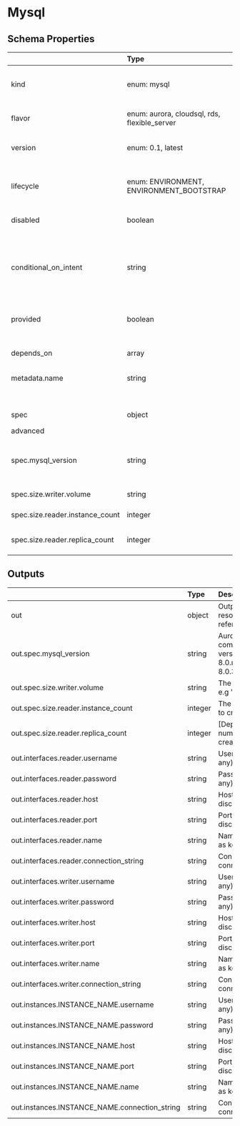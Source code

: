 # Mysql

## Schema Properties

|                                 | Type                                         | Description                                                                                                                                                                    | Required   |
|:--------------------------------|:---------------------------------------------|:-------------------------------------------------------------------------------------------------------------------------------------------------------------------------------|:-----------|
| kind                            | enum: mysql                                  | Describes the type of resource mysql. If not specified, fallback is the `folder_name`/instances                                                                                | Yes        |
| flavor                          | enum: aurora, cloudsql, rds, flexible_server | Implementation selector for the resource. e.g. for a resource type mysql.                                                                                                      | Yes        |
| version                         | enum: 0.1, latest                            | This field can be used to pin to a particular version                                                                                                                          | Yes        |
| lifecycle                       | enum: ENVIRONMENT, ENVIRONMENT_BOOTSTRAP     | This field describes the phase in which the resource has to be invoked (`ENVIRONMENT` or `ENVIRONMENT_BOOTSTRAP`)                                                              | No         |
| disabled                        | boolean                                      | Flag to disable the resource                                                                                                                                                   | No         |
| conditional_on_intent           | string                                       | Flag to enable the resource based on intent availability. eg mysql if mysql dashboard is required to be deployed. Note: Need to have the instance running beforehand to avail. | No         |
| provided                        | boolean                                      | Flag to tell if the resource should not be provisioned by facets                                                                                                               | No         |
| depends_on                      | array                                        | Dependencies on other resources. e.g. application x may depend on mysql                                                                                                        | No         |
| metadata.name                   | string                                       | Name of the resource                                                                                                                                                           | No         |
|                                 |                                              |     - if not specified, fallback is the `filename`                                                                                                                             |            |
| spec                            | object                                       | Specification as per resource types schema                                                                                                                                     | Yes        |
| advanced                        |                                              |                                                                                                                                                                                | No         |
| spec.mysql_version              | string                                       | Aurora/CloudSql/Rds compatible MySQL version (eg: 8.0.mysql_aurora.3.02.0, 8.0.31, 8.0)                                                                                        | No         |
| spec.size.writer.volume         | string                                       | The size of the volume. e.g '10G' or '5Gi'                                                                                                                                     | No         |
| spec.size.reader.instance_count | integer                                      | The number of instances to create.                                                                                                                                             | No         |
| spec.size.reader.replica_count  | integer                                      | [Deprecated] The number of instances to create.                                                                                                                                | No         |

## Outputs

|                                               | Type    | Description                                                                             | Required   | Referencing                                                          |
|:----------------------------------------------|:--------|:----------------------------------------------------------------------------------------|:-----------|:---------------------------------------------------------------------|
| out                                           | object  | Output given by the resource for others to refer.                                       | No         | ${mysql.RESOURCE_NAME.out}                                           |
| out.spec.mysql_version                        | string  | Aurora/CloudSql/Rds compatible MySQL version (eg: 8.0.mysql_aurora.3.02.0, 8.0.31, 8.0) | No         | ${mysql.RESOURCE_NAME.out.spec.mysql_version}                        |
| out.spec.size.writer.volume                   | string  | The size of the volume. e.g '10G' or '5Gi'                                              | No         | ${mysql.RESOURCE_NAME.out.spec.size.writer.volume}                   |
| out.spec.size.reader.instance_count           | integer | The number of instances to create.                                                      | No         | ${mysql.RESOURCE_NAME.out.spec.size.reader.instance_count}           |
| out.spec.size.reader.replica_count            | integer | [Deprecated] The number of instances to create.                                         | No         | ${mysql.RESOURCE_NAME.out.spec.size.reader.replica_count}            |
| out.interfaces.reader.username                | string  | Username to connect (if any)                                                            | No         | ${mysql.RESOURCE_NAME.out.interfaces.reader.username}                |
| out.interfaces.reader.password                | string  | Password to connect (if any)                                                            | No         | ${mysql.RESOURCE_NAME.out.interfaces.reader.password}                |
| out.interfaces.reader.host                    | string  | Host for service discovery                                                              | No         | ${mysql.RESOURCE_NAME.out.interfaces.reader.host}                    |
| out.interfaces.reader.port                    | string  | Port for service discovery                                                              | No         | ${mysql.RESOURCE_NAME.out.interfaces.reader.port}                    |
| out.interfaces.reader.name                    | string  | Name of interface, same as key                                                          | No         | ${mysql.RESOURCE_NAME.out.interfaces.reader.name}                    |
| out.interfaces.reader.connection_string       | string  | Connection string to connect                                                            | No         | ${mysql.RESOURCE_NAME.out.interfaces.reader.connection_string}       |
| out.interfaces.writer.username                | string  | Username to connect (if any)                                                            | No         | ${mysql.RESOURCE_NAME.out.interfaces.writer.username}                |
| out.interfaces.writer.password                | string  | Password to connect (if any)                                                            | No         | ${mysql.RESOURCE_NAME.out.interfaces.writer.password}                |
| out.interfaces.writer.host                    | string  | Host for service discovery                                                              | No         | ${mysql.RESOURCE_NAME.out.interfaces.writer.host}                    |
| out.interfaces.writer.port                    | string  | Port for service discovery                                                              | No         | ${mysql.RESOURCE_NAME.out.interfaces.writer.port}                    |
| out.interfaces.writer.name                    | string  | Name of interface, same as key                                                          | No         | ${mysql.RESOURCE_NAME.out.interfaces.writer.name}                    |
| out.interfaces.writer.connection_string       | string  | Connection string to connect                                                            | No         | ${mysql.RESOURCE_NAME.out.interfaces.writer.connection_string}       |
| out.instances.INSTANCE_NAME.username          | string  | Username to connect (if any)                                                            | No         | ${mysql.RESOURCE_NAME.out.instances.INSTANCE_NAME.username}          |
| out.instances.INSTANCE_NAME.password          | string  | Password to connect (if any)                                                            | No         | ${mysql.RESOURCE_NAME.out.instances.INSTANCE_NAME.password}          |
| out.instances.INSTANCE_NAME.host              | string  | Host for service discovery                                                              | No         | ${mysql.RESOURCE_NAME.out.instances.INSTANCE_NAME.host}              |
| out.instances.INSTANCE_NAME.port              | string  | Port for service discovery                                                              | No         | ${mysql.RESOURCE_NAME.out.instances.INSTANCE_NAME.port}              |
| out.instances.INSTANCE_NAME.name              | string  | Name of interface, same as key                                                          | No         | ${mysql.RESOURCE_NAME.out.instances.INSTANCE_NAME.name}              |
| out.instances.INSTANCE_NAME.connection_string | string  | Connection string to connect                                                            | No         | ${mysql.RESOURCE_NAME.out.instances.INSTANCE_NAME.connection_string} |


